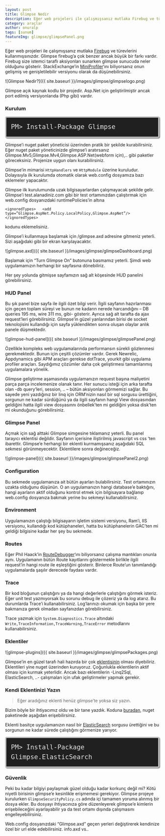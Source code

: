 ```yaml
---
layout: post
title: Glimpse Nedir
description: Eğer web projeleri ile çalışmışsanız mutlaka Firebug ve türevlerini kullanmışsınızdır.
category: araçlar
author: onuralp
tags: [sunum]
featureImg: glimpse/glimpsePanel.png
---
```

Eğer web projeleri ile çalışmışsanız mutlaka [Firebug](http://getfirebug.com/) ve türevlerini kullanmışsınızdır. Glimpse firebug’a çok benzer ancak büyük bir farkı vardır. Firebug size istemci taraflı aksiyonları sunarken glimpse sunucuda neler olduğunu gösterir. StackExchange’in [MiniProfiler](http://miniprofiler.com/)‘ını biliyorsanız onun gelişmiş ve genişletilebilir versiyonu olarak da düşünebilirsiniz.

![Glimpse Nedir?]({{ site.baseurl }}/images/glimpse/glimpselogo.png)

Glimpse açık kaynak kodlu bir projedir. Asp.Net için geliştirilmiştir ancak port edilmiş versiyonlarıda (Php gibi) vardır.

### Kurulum

<div style="background-color: #202020; border: 4px solid silver; border-radius: 5px; -moz-border-radius: 5px; -webkit-border-radius: 5px; box-shadow: 2px 2px 3px #6e6e6e; color: #e2e2e2; display: block; font: 1.5em 'andale mono', 'lucidaconsole', monospace; line-height: 1.5em; overflow: auto; padding: 15px;">PM> Install-Package Glimpse</div>

Glimpse’i nuget paket yöneticisi üzerinden pratik bir şekilde kurabilirsiniz. Eğer nuget paket yöneticinizde glimpse’i aratırsanız Glimpse.Mv5,Glimpse.Mv4,Glimpse.ASP.Net(webform için),.. gibi paketler göreceksiniz. Projenize uygun olanı kurabilirsiniz.

Glimpse’in mimarisi `HttpHandlers` ve `HttpModule` üzerine kuruludur. Dolayısıyla ilk kurulumda otomatik olarak web.config dosyamıza bazı eklemeler yapacaktır.

Glimpse ilk kurulumunda uzak bilgisayarlardan çalışmayacak şekilde gelir. Glimpse’i test.alanadiniz.com gibi bir test ortamınızdan çalıştırmak için web.config dosyanızdaki runtimePolicies’in altına

`<ignoredTypes>  
 <add type=”Glimpse.AspNet.Policy.LocalPolicy,Glimpse.AspNet”/>  
 </ignoredTypes>`

kodunu eklemelisiniz.

Glimpse’i kullanmaya başlamak için /glimpse.axd adresine gitmeniz yeterli. Sizi aşağıdaki gibi bir ekran karşılayacaktır.

![glimpse.axd]({{ site.baseurl }}/images/glimpse/glimpseDashboard.png)

Başlamak için “Turn Glimpse On” butonuna basmamız yeterli. Şimdi web uygulamamızın herhangi bir sayfasına dönebiliriz.

Her şey yolunda gitmişse sayfamızın sağ alt köşesinde HUD panelini görebilirsiniz.

### HUD Panel

Bu şık panel bize sayfa ile ilgili özet bilgi verir. İlgili sayfanın hazırlanması için geçen toplam süreyi ve bunun ne kadarın nerede harcandığını – DB queries 195 ms, wire 311 ms, gibi- gösterir. Ayrıca sağ alt tarafta da ajax request’leri görebilirsiniz. Glimpse’in güzel yanlarından birisi de socket teknolojisini kullandığı için sayfa yüklendikten sonra oluşan olaylar anlık panele düşmektedir.

![glimpse-hud-panel]({{ site.baseurl }}/images/glimpse/glimpsePanel.png)

Özellikle kompleks web uygulamalarında performansın sürekli gözlenmesi gerekmektedir. Bunun için çeşitli çözümler vardır. Gerek Newrelic, Appdynamics gibi APM araçları gerekse dotTrace, yourkit gibi uygulama profiler araçları. Saydığımız çözümler daha çok geliştirmesi tamamlanmış uygulamalara yönelik.

Glimpse geliştirme aşamasında uygulamanızın request başına maliyetini parça parça incelemenize olanak tanır. Her sunucu isteği için arka tarafta olan -db query’leri, session, .. – bütün aksiyonları görmemizi sağlar. Bu sayede yeni yazdığınız bir linq için ORM’nizin nasıl bir sql sorgusu ürettiğini, sorgunun ne kadar sürdüğünü ya da ilgili sayfanın hangi View dosyasından geldiğini hatta ilgili view dosyasınnı önbellek’ten mi geldiğini yoksa disk’ten mi okunduğunu görebilirsiniz.

### Glimpse Panel

Açmak için sağ alttaki Glimpse simgesine tıklamanız yeterli. Bu panel tarayıcı eklentisi değildir. Sayfanın içerisine iliştirilmiş javascript vs css ‘ten ibarettir. Glimpse’e herhangi bir eklenti kurmamışsanız aşağıdaki SQL sekmesi görünmeyecektir. Eklentilere sonra değineceğiz.

![glimpse-panel]({{ site.baseurl }}/images/glimpse/glimpsePanel2.png)

### Configuration

Bu sekmede uygulamanıza ait bütün ayarları bulabilirsiniz. Test ortamınızın uzakta olduğunu düşünün. O an uygulamanızın hangi database’e baktığını, hangi ayarların aktif olduğunu kontrol etmek için bilgisayara bağlanıp web.config dosyanıza bakmak yerine bu sekmeyi kullanabilirsiniz.

### Environment

Uygulamanızın çalıştığı bilgisayarın işletim sistemi versiyonu, Ram’i, IIS versiyonu, kullandığı kod kütüphaneleri, hatta bu kütüphanelerin GAC’ten mi geldiği bilgisine kadar her şey bu sekmede.

### Routes

Eğer Phil Haack’in [RouteDebugger](https://www.nuget.org/packages/routedebugger/)‘ını biliyorsanız çalışma mantıkları onunla aynı. Uygulamanın bütün Route kayıtlarını göstermekle birlikle ilgili request’in hangi route ile eşleştiğini gösterir. Binlerce Route’un tanımlandığı uygulamalarda şaşılır derecede faydası vardır.

### Trace

Bir kod bloğunun çalıştığını ya da hangi değerlerle çalıştığını görmek isteriz. Eğer unit test yazmıyorsak bu sorunu debug ile çözeriz ya da log atarız. Bu durumlarda Trace’i kullanabilirsiniz. Log’larınızı okumak için başka bir yere bakmanıza gerek olmadan sayfanızdan görebilirsiniz.

Trace yazmak için `System.Diagnostics.Trace` altındaki `Write,TraceInformation,TraceWarning,TraceError` metodlarını kullanabilirsiniz.

### Eklentiler

![glimpse-plugins]({{ site.baseurl }}/images/glimpse/glimpsePackages.png)

Glimpse’in en güzel tarafı hali hazırda bir çok [eklentisinin](http://getglimpse.com/Extensions/) olması diyebiliriz. Eklentileri yine nuget üzerinden kuruyoruz. Çoğunlukla eklentilerin aktif olması için kurmak yeterlidir. Ancak bazı eklentilerin -Linq2Sql, ElasticSearch, ..- çalışmaları için ufak geliştirmeler yapmak gerekir.

### Kendi Eklentinizi Yazın

> Eğer aradığınız eklenti henüz glimpse’te yoksa siz yazın.

Bizim böyle bir ihtiyacımız oldu ve bir tane yazdık. Koduna [buradan](https://github.com/onuralp/Glimpse.ElasticSearch), nuget paketinede aşağıdan erişebilirsiniz.

Eklenti basitçe uygulamanızın nasıl bir [ElasticSearch](http://www.elasticsearch.org/) sorgusu ürettiğini ve bu sorgunun ne kadar sürede çalıştığını görmenize yarıyor.

<div style="background-color: #202020; border: 4px solid silver; border-radius: 5px; -moz-border-radius: 5px; -webkit-border-radius: 5px; box-shadow: 2px 2px 3px #6e6e6e; color: #e2e2e2; display: block; font: 1.5em 'andale mono', 'lucidaconsole', monospace; line-height: 1.5em; overflow: auto; padding: 15px;">PM> Install-Package Glimpse.ElasticSearch</div>

### Güvenlik

Peki bu kadar bilgiyi paylaşmak güzel olduğu kadar korkunç değil mi? Kötü niyetli birisinin glimpse’e kesinlikle erişmemesi gerekiyor. Glimpse projeye kurulurken `GlimpseSecurityPolicy.cs` adında içi tamamen yoruma alınmış bir dosya ekler. Bu dosyayı ihtiyacınıza göre düzenleyerek glimpse’e kimlerin erişebileceğini ayarlayabilir ya da test ortamı dışında çalışmasını engelleyebilirsiniz.

Web.config dosyanızdaki “Glimpse.axd” geçen yerleri değiştirerek kendinize özel bir url elde edebilirsiniz. info.axd vs..
